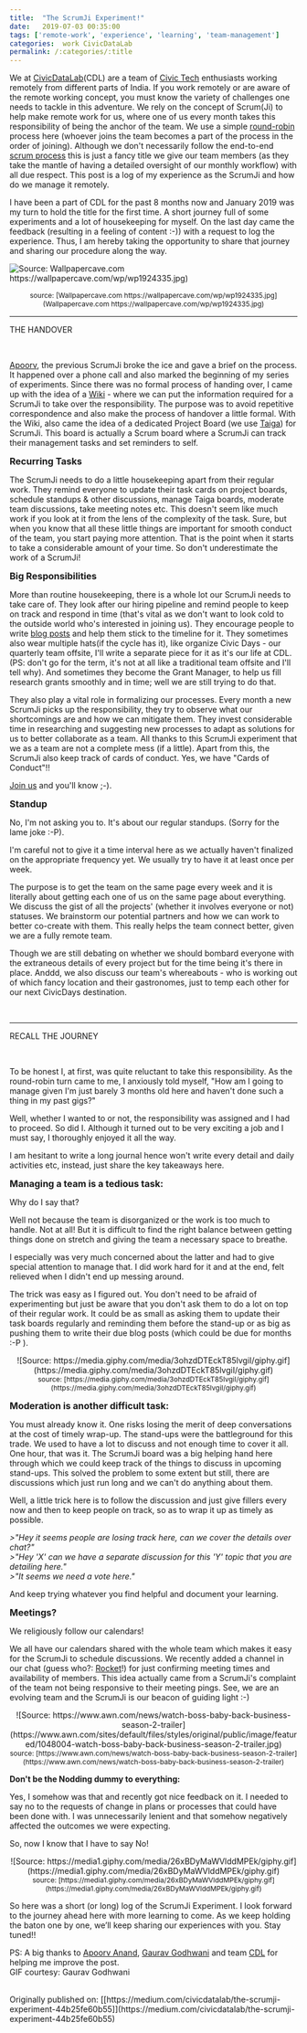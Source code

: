 ```yaml
---
title:  "The ScrumJi Experiment!"
date:   2019-07-03 00:35:00
tags: ['remote-work', 'experience', 'learning', 'team-management']
categories:  work CivicDataLab
permalink: /:categories/:title
---
```


We at [CivicDataLab](http://civicdatalab.in/)(CDL) are a team of [Civic Tech](https://en.wikipedia.org/wiki/Civic_technology)
enthusiasts working remotely from different parts of India.
If you work remotely or are aware of the remote working concept, you must know the variety of challenges one needs to tackle in this adventure.
We rely on the concept of Scrum(Ji) to help make remote work for us, where one of us every month takes this responsibility of being the anchor of the team.
We use a simple [round-robin](https://en.wikipedia.org/wiki/Round-robin_tournament) process here
(whoever joins the team becomes a part of the process in the order of joining).
Although we don't necessarily follow the end-to-end [scrum process](https://en.wikipedia.org/wiki/Scrum_%28software_development%29)
this is just a fancy title we give our team members
(as they take the mantle of having a detailed oversight of our monthly workflow) with all due respect.
This post is a log of my experience as the ScrumJi and how do we manage it remotely.

I have been a part of CDL for the past 8 months now and January 2019 was my turn to hold the title for the first time. A short journey full of some experiments and a lot of housekeeping for myself. On the last day came the feedback (resulting in a feeling of content :-)) with a request to log the experience. Thus, I am hereby taking the opportunity to share that journey and sharing our procedure along the way.

![Source: Wallpapercave.com https://wallpapercave.com/wp/wp1924335.jpg)](https://wallpapercave.com/wp/wp1924335.jpg)

<span style="display:block;text-align:center; font-size:12px;">
source: [Wallpapercave.com https://wallpapercave.com/wp/wp1924335.jpg](Wallpapercave.com https://wallpapercave.com/wp/wp1924335.jpg)
</span>

---

<p class="drop-cap">THE HANDOVER</p>
<br>

[Apoorv](https://twitter.com/APo_ORV), the previous ScrumJi broke the ice and gave a brief on the process.
It happened over a phone call and also marked the beginning of my series of experiments.
Since there was no formal process of handing over,
I came up with the idea of a [Wiki](https://en.wikipedia.org/wiki/Wiki) - where we can put the information required for a ScrumJi to take over the responsibility.
The purpose was to avoid repetitive correspondence and also make the process of handover a little formal.
With the Wiki, also came the idea of a dedicated Project Board (we use [Taiga](https://taiga.io/)) for ScrumJi.
This board is actually a Scrum board where a ScrumJi can track their management tasks and set reminders to self.

<span style="font-size:16px; font-weight:bold;">Recurring Tasks</span>

The ScrumJi needs to do a little housekeeping apart from their regular work.
They remind everyone to update their task cards on project boards, schedule standups & other discussions, manage Taiga boards, moderate team discussions, take meeting notes etc.
This doesn't seem like much work if you look at it from the lens of the complexity of the task.
Sure, but when you know that all these little things are important for smooth conduct of the team, you start paying more attention.
That is the point when it starts to take a considerable amount of your time. So don't underestimate the work of a ScrumJi!

<span style="font-size:16px; font-weight:bold;">Big Responsibilities</span>

More than routine housekeeping, there is a whole lot our ScrumJi needs to take care of.
They look after our hiring pipeline and remind people to keep on track and respond in time
(that's vital as we don't want to look cold to the outside world who's interested in joining us).
They encourage people to write [blog posts](https://medium.com/civicdatalab/) and help them stick to the timeline for it.
They sometimes also wear multiple hats(if the cycle has it), like organize Civic Days - our quarterly team offsite, I'll write a separate piece for it as it's our life at CDL.
(PS: don't go for the term, it's not at all like a traditional team offsite and I'll tell why).
And sometimes they become the Grant Manager, to help us fill research grants smoothly and in time; well we are still trying to do that.

They also play a vital role in formalizing our processes.
Every month a new ScrumJi picks up the responsibility, they try to observe what our shortcomings are and how we can mitigate them.
They invest considerable time in researching and suggesting new processes to adapt as solutions for us to better collaborate as a team.
All thanks to this ScrumJi experiment that we as a team are not a complete mess (if a little).
Apart from this, the ScrumJi also keep track of cards of conduct. Yes, we have "Cards of Conduct"!!

[Join us](https://www.linkedin.com/jobs/search/?f_C=13758952&locationId=OTHERS.worldwide&redirect=false&position=1&pageNum=0) and you'll know ;-).

<span style="font-size:16px; font-weight:bold;">Standup</span>

No, I'm not asking you to. It's about our regular standups. (Sorry for the lame joke :-P).

I'm careful not to give it a time interval here as we actually haven't finalized on the appropriate frequency yet.
We usually try to have it at least once per week.

The purpose is to get the team on the same page every week and it is literally about getting each one of us on the same page about everything.
We discuss the gist of all the projects' (whether it involves everyone or not) statuses.
We brainstorm our potential partners and how we can work to better co-create with them.
This really helps the team connect better, given we are a fully remote team.

Though we are still debating on whether we should bombard everyone with the extraneous details of every project but for the time being it's there in place.
Anddd, we also discuss our team's whereabouts - who is working out of which fancy location and their gastronomes, just to temp each other for our next CivicDays destination.

<br>

---

<p class="drop-cap">RECALL THE JOURNEY</p>
<br>

To be honest I, at first, was quite reluctant to take this responsibility.
As the round-robin turn came to me, I anxiously told myself,
"How am I going to manage given I'm just barely 3 months old here and haven't done such a thing in my past gigs?"

Well, whether I wanted to or not, the responsibility was assigned and I had to proceed.
So did I. Although it turned out to be very exciting a job and I must say, I thoroughly enjoyed it all the way.

I am hesitant to write a long journal hence won't write every detail and daily activities etc, instead, just share the key takeaways here.

<span style="font-size:16px; font-weight:bold;">Managing a team is a tedious task:</span>

Why do I say that?

Well not because the team is disorganized or the work is too much to handle.
Not at all! But it is difficult to find the right balance between getting things done on stretch and giving the team a necessary space to breathe.

I especially was very much concerned about the latter and had to give special attention to manage that.
I did work hard for it and at the end, felt relieved when I didn't end up messing around.

The trick was easy as I figured out. You don't need to be afraid of experimenting but just be aware that you don't ask them to do a lot on top of their regular work.
It could be as small as asking them to update their task boards regularly and reminding them before the stand-up
or as big as pushing them to write their due blog posts (which could be due for months :-P ).

<span style="display:block;text-align:center">
![Source: https://media.giphy.com/media/3ohzdDTEckT85lvgiI/giphy.gif](https://media.giphy.com/media/3ohzdDTEckT85lvgiI/giphy.gif)
</span>

<span style="display:block;text-align:center; font-size:12px;">
source: [https://media.giphy.com/media/3ohzdDTEckT85lvgiI/giphy.gif](https://media.giphy.com/media/3ohzdDTEckT85lvgiI/giphy.gif)
</span>

<span style="font-size:16px; font-weight:bold;">Moderation is another difficult task:</span>

You must already know it. One risks losing the merit of deep conversations at the cost of timely wrap-up.
The stand-ups were the battleground for this trade. We used to have a lot to discuss and not enough time to cover it all.
One hour, that was it. The ScrumJi board was a big helping hand here through which we could keep track of the things to discuss in upcoming stand-ups.
This solved the problem to some extent but still, there are discussions which just run long and we can't do anything about them.

Well, a little trick here is to follow the discussion and just give fillers every now and then to keep people on track, so as to wrap it up as timely as possible.

<p style="font-style: italic; font-size: 14px;">
>"Hey it seems people are losing track here, can we cover the details over chat?"<br>
>"Hey 'X' can we have a separate discussion for this 'Y' topic that you are detailing here."<br>
>"It seems we need a vote here."
</p>

And keep trying whatever you find helpful and document your learning.

<span style="font-size:16px; font-weight:bold;">Meetings?</span>

We religiously follow our calendars!

We all have our calendars shared with the whole team which makes it easy for the ScrumJi to schedule discussions.
We recently added a channel in our chat (guess who?: [Rocket](https://rocket.chat/)!) for just confirming meeting times and availability of members.
This idea actually came from a ScrumJi's complaint of the team not being responsive to their meeting pings.
See, we are an evolving team and the ScrumJi is our beacon of guiding light :-)

<span style="display:block;text-align:center">
![Source: https://www.awn.com/news/watch-boss-baby-back-business-season-2-trailer](https://www.awn.com/sites/default/files/styles/original/public/image/featured/1048004-watch-boss-baby-back-business-season-2-trailer.jpg)
</span>

<span style="display:block;text-align:center; font-size:12px;">
source: [https://www.awn.com/news/watch-boss-baby-back-business-season-2-trailer](https://www.awn.com/news/watch-boss-baby-back-business-season-2-trailer)
</span>

**Don't be the Nodding dummy to everything:**

Yes, I somehow was that and recently got nice feedback on it.
I needed to say no to the requests of change in plans or processes that could have been done with.
I was unnecessarily lenient and that somehow negatively affected the outcomes we were expecting.

So, now I know that I have to say No!

<span style="display:block;text-align:center">
![Source: https://media1.giphy.com/media/26xBDyMaWVlddMPEk/giphy.gif](https://media1.giphy.com/media/26xBDyMaWVlddMPEk/giphy.gif)
</span>

<span style="display:block;text-align:center; font-size:12px;">
source: [https://media1.giphy.com/media/26xBDyMaWVlddMPEk/giphy.gif](https://media1.giphy.com/media/26xBDyMaWVlddMPEk/giphy.gif)
</span>

So here was a short (or long) log of the ScrumJi Experiment.
I look forward to the journey ahead here with more learning to come.
As we keep holding the baton one by one, we’ll keep sharing our experiences with you. Stay tuned!!

PS: A big thanks to [Apoorv Anand](https://medium.com/@APo_ORV), [Gaurav Godhwani](https://medium.com/@gggodhwani) and team [CDL](https://www.civicdatalab.in/) for helping me improve the post.  
GIF courtesy: Gaurav Godhwani

<br>
Originally published on: [[https://medium.com/civicdatalab/the-scrumji-experiment-44b25fe60b55]](https://medium.com/civicdatalab/the-scrumji-experiment-44b25fe60b55)
